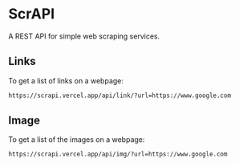 # ScrAPI

A REST API for simple web scraping services.

## Links

To get a list of links on a webpage:

```md
https://scrapi.vercel.app/api/link/?url=https://www.google.com
```

## Image

To get a list of the images on a webpage:

```md
https://scrapi.vercel.app/api/img/?url=https://www.google.com
```

